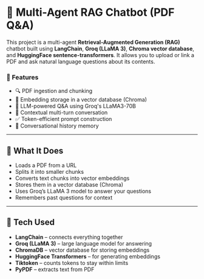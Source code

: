 # 🤖 Multi-Agent RAG Chatbot (PDF Q&A)

This project is a multi-agent **Retrieval-Augmented Generation (RAG)** chatbot built using **LangChain**, **Groq (LLaMA 3)**, **Chroma vector database**, and **HuggingFace sentence-transformers**. It allows you to upload or link a PDF and ask natural language questions about its contents.

### 🚀 Features

- 🔍 PDF ingestion and chunking
- 🧠 Embedding storage in a vector database (Chroma)
- 🤖 LLM-powered Q&A using Groq's LLaMA3-70B
- 🧠 Contextual multi-turn conversation
- ✅ Token-efficient prompt construction
- 💬 Conversational history memory

---

## 🔧 What It Does

- Loads a PDF from a URL
- Splits it into smaller chunks
- Converts text chunks into vector embeddings
- Stores them in a vector database (Chroma)
- Uses Groq’s LLaMA 3 model to answer your questions
- Remembers past questions for context

---

## 🧰 Tech Used

- **LangChain** – connects everything together
- **Groq (LLaMA 3)** – large language model for answering
- **ChromaDB** – vector database for storing embeddings
- **HuggingFace Transformers** – for generating embeddings
- **Tiktoken** – counts tokens to stay within limits
- **PyPDF** – extracts text from PDF


